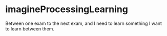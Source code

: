 # imagineProcessingLearning
Between one exam to the next exam, and I need to learn something I want to learn between them.
